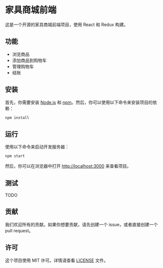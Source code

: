 # 家具商城前端

这是一个开源的家具商城前端项目，使用 React 和 Redux 构建。

## 功能

- 浏览商品
- 添加商品到购物车
- 管理购物车
- 结账

## 安装

首先，你需要安装 [Node.js](https://nodejs.org/) 和 [npm](https://www.npmjs.com/)。然后，你可以使用以下命令来安装项目的依赖：

```bash
npm install
```

## 运行

使用以下命令来启动开发服务器：

```bash
npm start
```

然后，你可以在浏览器中打开 [http://localhost:3000](http://localhost:3000) 来查看项目。

## 测试

TODO

## 贡献

我们欢迎所有的贡献。如果你想要贡献，请先创建一个 issue，或者直接创建一个 pull request。

## 许可

这个项目使用 MIT 许可。详情请查看 [LICENSE](LICENSE) 文件。
